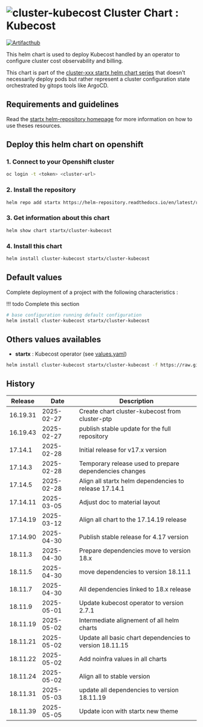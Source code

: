 # ![cluster-kubecost](https://helm-repository.readthedocs.io/en/latest/img/cluster-kubecost.svg "Cluster Chart : Kubecost") Cluster Chart : Kubecost
[![Artifacthub](https://img.shields.io/badge/ArtifactHub-STARTX_cluster--kubecost-8A2BE2.svg)](https://artifacthub.io/packages/search?ts_query_web=cluster+kubecost+startx)

This helm chart is used to deploy Kubecost handled by an operator to configure cluster cost observability and billing.

This chart is part of the [cluster-xxx startx helm chart series](https://helm-repository.readthedocs.io#cluster-helm-charts) that doesn't necessarily deploy pods but rather represent a cluster configuration state orchestrated by gitops tools like ArgoCD.

## Requirements and guidelines

Read the [startx helm-repository homepage](https://helm-repository.readthedocs.io) for
more information on how to use theses resources.

## Deploy this helm chart on openshift

### 1. Connect to your Openshift cluster

```bash
oc login -t <token> <cluster-url>
```

### 2. Install the repository

```bash
helm repo add startx https://helm-repository.readthedocs.io/en/latest/repos/stable/
```

### 3. Get information about this chart

```bash
helm show chart startx/cluster-kubecost
```

### 4. Install this chart

```bash
helm install cluster-kubecost startx/cluster-kubecost
```

## Default values

Complete deployment of a project with the following characteristics :

!!! todo
    Complete this section

```bash
# base configuration running default configuration
helm install cluster-kubecost startx/cluster-kubecost
```

## Others values availables

- **startx** : Kubecost operator (see [values.yaml](https://raw.githubusercontent.com/startxfr/helm-repository/master/charts/cluster-kubecost/values-startx.yaml))

```bash
helm install cluster-kubecost startx/cluster-kubecost -f https://raw.githubusercontent.com/startxfr/helm-repository/master/charts/cluster-kubecost/values-startx.yaml
```

## History

| Release  | Date       | Description                                    |
| -------- | ---------- | ---------------------------------------------- |
| 16.19.31 | 2025-02-27 | Create chart cluster-kubecost from cluster-ptp |
| 16.19.43 | 2025-02-27 | publish stable update for the full repository
| 17.14.1 | 2025-02-28 | Initial release for v17.x version
| 17.14.3 | 2025-02-28 | Temporary release used to prepare dependencies changes
| 17.14.5 | 2025-02-28 | Align all startx helm dependencies to release 17.14.1
| 17.14.11 | 2025-03-05 | Adjust doc to material layout
| 17.14.19 | 2025-03-12 | Align all chart to the 17.14.19 release
| 17.14.90 | 2025-04-30 | Publish stable release for 4.17 version
| 18.11.3 | 2025-04-30 | Prepare dependencies move to version 18.x
| 18.11.5 | 2025-04-30 | move dependencies to version 18.11.1
| 18.11.7 | 2025-04-30 | All dependencies linked to 18.x release
| 18.11.9 | 2025-05-01 | Update kubecost operator to version 2.7.1
| 18.11.19 | 2025-05-02 | Intermediate alignement of all helm charts
| 18.11.21 | 2025-05-02 | Update all basic chart dependencies to version 18.11.15
| 18.11.22 | 2025-05-02 | Add noinfra values in all charts
| 18.11.24 | 2025-05-02 | Align all to stable version
| 18.11.31 | 2025-05-03 | update all dependencies to version 18.11.19
| 18.11.39 | 2025-05-05 | Update icon with startx new theme

